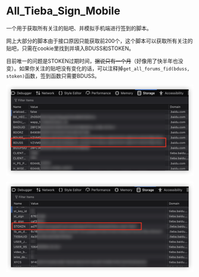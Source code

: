 # All_Tieba_Sign_Mobile
一个用于获取所有关注的贴吧、并模拟手机端进行签到的脚本。

网上大部分的脚本由于接口原因只能获取前200个，这个脚本可以获取所有关注的贴吧，只需在cookie里找到并填入BDUSS和STOKEN。

目前唯一的问题是STOKEN过期时间，~~据说只有一个月~~（好像用了快半年也没变）。如果你关注的贴吧没有变化的话，可以注释掉`get_all_forums_fid(bduss, stoken)`函数，签到函数只需要BDUSS。

![image1](/pic/image1.png)

![image2](/pic/image2.png)
